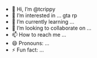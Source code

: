
- 👋 Hi, I’m @tcrippy
- 👀 I’m interested in ... gta rp
- 🌱 I’m currently learning ... 
- 💞️ I’m looking to collaborate on ...
- 📫 How to reach me ...
- 😄 Pronouns: ...
- ⚡ Fun fact: ...

<!---
tcrippy/tcrippy is a ✨ special ✨ repository because its `README.md` (this file) appears on your GitHub profile.
You can click the Preview link to take a look at your changes.
--->

